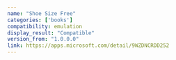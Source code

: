 ```yaml
---
name: "Shoe Size Free"
categories: ['books']
compatibility: emulation
display_result: "Compatible"
version_from: "1.0.0.0"
link: https://apps.microsoft.com/detail/9WZDNCRDD252
---
```

